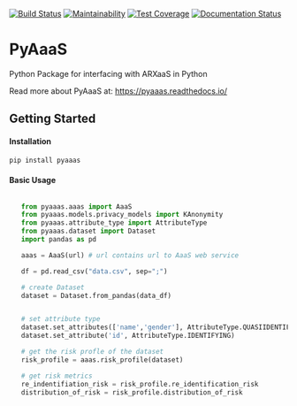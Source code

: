 [![Build Status](https://travis-ci.com/oslomet-arx-as-a-service/PyARXaaS.svg?branch=master)](https://travis-ci.com/oslomet-arx-as-a-service/PyARXaaS)
[![Maintainability](https://api.codeclimate.com/v1/badges/a894c7aae5e86e694ad4/maintainability)](https://codeclimate.com/github/oslomet-arx-as-a-service/PyARXaaS/maintainability)
[![Test Coverage](https://api.codeclimate.com/v1/badges/a894c7aae5e86e694ad4/test_coverage)](https://codeclimate.com/github/oslomet-arx-as-a-service/PyARXaaS/test_coverage)
[![Documentation Status](https://readthedocs.org/projects/pyaaas/badge/?version=latest)](https://pyaaas.readthedocs.io/en/latest/?badge=latest)


# PyAaaS

Python Package for interfacing with ARXaaS in Python

Read more about PyAaaS at: https://pyaaas.readthedocs.io/


## Getting Started

#### Installation

````bash
pip install pyaaas

````

#### Basic Usage

````python

   from pyaaas.aaas import AaaS
   from pyaaas.models.privacy_models import KAnonymity
   from pyaaas.attribute_type import AttributeType
   from pyaaas.dataset import Dataset
   import pandas as pd

   aaas = AaaS(url) # url contains url to AaaS web service

   df = pd.read_csv("data.csv", sep=";")

   # create Dataset
   dataset = Dataset.from_pandas(data_df)


   # set attribute type
   dataset.set_attributes(['name','gender'], AttributeType.QUASIIDENTIFYING)
   dataset.set_attribute('id', AttributeType.IDENTIFYING)

   # get the risk profle of the dataset
   risk_profile = aaas.risk_profile(dataset)

   # get risk metrics
   re_indentifiation_risk = risk_profile.re_identification_risk
   distribution_of_risk = risk_profile.distribution_of_risk

````
